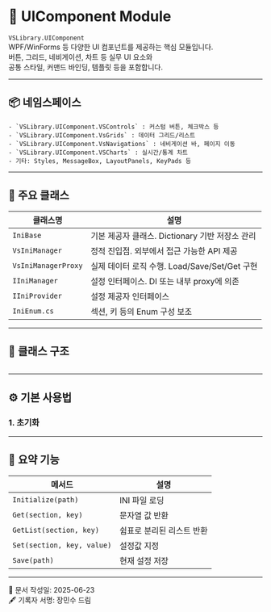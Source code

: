﻿# 📘 UIComponent Module

`VSLibrary.UIComponent`  
WPF/WinForms 등 다양한 UI 컴포넌트를 제공하는 핵심 모듈입니다.  
버튼, 그리드, 네비게이션, 차트 등 실무 UI 요소와  
공통 스타일, 커맨드 바인딩, 템플릿 등을 포함합니다.

---

## 📦 네임스페이스

```
- `VSLibrary.UIComponent.VSControls` : 커스텀 버튼, 체크박스 등  
- `VSLibrary.UIComponent.VsGrids` : 데이터 그리드/리스트  
- `VSLibrary.UIComponent.VsNavigations` : 네비게이션 바, 페이지 이동  
- `VSLibrary.UIComponent.VSCharts` : 실시간/통계 차트  
- 기타: Styles, MessageBox, LayoutPanels, KeyPads 등
```

---

## 🧱 주요 클래스

| 클래스명 | 설명 |
|----------|------|
| `IniBase` | 기본 제공자 클래스. Dictionary 기반 저장소 관리 |
| `VsIniManager` | 정적 진입점. 외부에서 접근 가능한 API 제공 |
| `VsIniManagerProxy` | 실제 데이터 로직 수행. Load/Save/Set/Get 구현 |
| `IIniManager` | 설정 인터페이스. DI 또는 내부 proxy에 의존 |
| `IIniProvider` | 설정 제공자 인터페이스 |
| `IniEnum.cs` | 섹션, 키 등의 Enum 구성 보조 |

---

## 🧩 클래스 구조

```

```

---

## ⚙️ 기본 사용법

### 1. 초기화


---




## 📌 요약 기능

| 메서드 | 설명 |
|--------|------|
| `Initialize(path)` | INI 파일 로딩 |
| `Get(section, key)` | 문자열 값 반환 |
| `GetList(section, key)` | 쉼표로 분리된 리스트 반환 |
| `Set(section, key, value)` | 설정값 지정 |
| `Save(path)` | 현재 설정 저장 |

---

📅 문서 작성일: 2025-06-23  
🖋️ 기록자 서명: 장민수 드림
